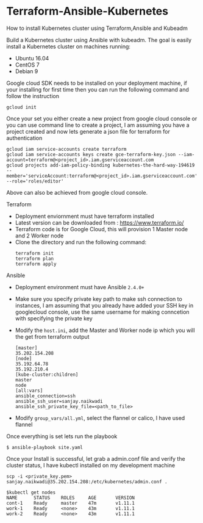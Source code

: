 # Terraform-Ansible-Kubernetes
How to install Kubernetes cluster using Terraform,Ansible and Kubeadm

Build a Kubernetes cluster using Ansible with kubeadm. The goal is easily install a Kubernetes cluster on machines running:

  - Ubuntu 16.04
  - CentOS 7
  - Debian 9

Google cloud SDK needs to be installed on your deployment machine, if your installing for first time then you can run the following command
 and follow the instruction
   ```
   gcloud init
   ```
Once your set you either create a new project from google cloud console or you can use command line to create a project, I am assuming you have a 
project created and now lets generate a json file for terraform for authentication
 
   ```
   gcloud iam service-accounts create terraform  
   gcloud iam service-accounts keys create gce-terraform-key.json --iam-account=terraform@<project_id>.iam.gserviceaccount.com  
   gcloud projects add-iam-policy-binding kubernetes-the-hard-way-194619 --member='serviceAccount:terraform@<project_id>.iam.gserviceaccount.com' --role='roles/editor'
   ```
Above can also be achieved from google cloud console.

Terraform 

  - Deployment enviornment must have terraform installed 
  - Latest version can be downloaded from : https://www.terraform.io/
  - Terraform code is for Google Cloud, this will provision 1 Master node and 2 Worker node
  - Clone the directory and run the following command:
    ```
    terraform init
    terraform plan
    terraform apply
    ```
Ansible

  - Deployment environment must have Ansible `2.4.0+`
  - Make sure you specify private key path to make ssh connection to instances, I am assuming that you already have added your SSH key in googlecloud console, use the same username for making conncetion with specifying the private key
  - Modify the `host.ini`, add the Master and Worker node ip which you will the get from terraform output
    
    ```
    [master]
    35.202.154.208
    [node]
    35.192.64.78
    35.192.210.4
    [kube-cluster:children]
    master
    node
    [all:vars]
    ansible_connection=ssh
    ansible_ssh_user=sanjay.naikwadi
    ansible_ssh_private_key_file=<path_to_file>
    ```
 
   - Modify `group_vars/all.yml`, select the flannel or calico, I have used flannel

Once everything is set lets run the playbook
   
   ```
   $ ansible-playbook site.yaml
   ```

Once your Install is successful, let grab a admin.conf file and verify the cluster status, I have kubectl installed on my development machine

   ```
   scp -i <private_key.pem> sanjay.naikwadi@35.202.154.208:/etc/kubernetes/admin.conf .
   ```
   ```
   $kubectl get nodes
   NAME      STATUS    ROLES     AGE       VERSION
   cont-1    Ready     master    47m       v1.11.1
   work-1    Ready     <none>    43m       v1.11.1
   work-2    Ready     <none>    43m       v1.11.1
   ```


